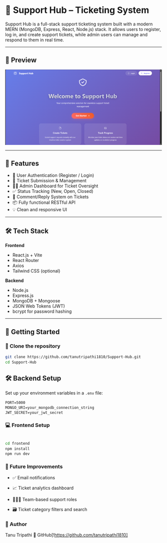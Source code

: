 # 🎫 Support Hub – Ticketing System

Support Hub is a full-stack support ticketing system built with a modern MERN (MongoDB, Express, React, Node.js) stack. It allows users to register, log in, and create support tickets, while admin users can manage and respond to them in real time.

---

## 📸 Preview

![Support Hub Screenshot](./supporthub.png) <!-- Replace with actual image path or upload -->

---

## 🚀 Features

- 🔐 User Authentication (Register / Login)
- 🧾 Ticket Submission & Management
- 🧑‍💻 Admin Dashboard for Ticket Oversight
- ✅ Status Tracking (New, Open, Closed)
- 💬 Comment/Reply System on Tickets
- 📦 Fully functional RESTful API
- 💡 Clean and responsive UI

---

## 🛠️ Tech Stack

**Frontend**  
- React.js + Vite  
- React Router  
- Axios  
- Tailwind CSS (optional)  

**Backend**  
- Node.js  
- Express.js  
- MongoDB + Mongoose  
- JSON Web Tokens (JWT)  
- bcrypt for password hashing  

---

## 🔧 Getting Started

### 📁 Clone the repository

```bash
git clone https://github.com/tanutripathi1810/Support-Hub.git
cd Support-Hub
```
## 🛠️ Backend Setup

Set up your environment variables in a `.env` file:

```env
PORT=5000
MONGO_URI=your_mongodb_connection_string
JWT_SECRET=your_jwt_secret
```
### 💻 Frontend Setup
```bash

cd frontend
npm install
npm run dev
```
### 📌 Future Improvements
- ✅ Email notifications

- 📈 Ticket analytics dashboard

- 🧑‍🤝‍🧑 Team-based support roles

- 🗃️ Ticket category filters and search

### 👤 Author
Tanu Tripathi
🔗 GitHub[!https://github.com/tanutripathi1810]
